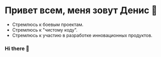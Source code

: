 # Привет всем, меня зовут Денис 👋
* Стремлюсь к боевым проектам.
* Стремлюсь к "чистому коду".
* Стремлюсь к участию в разработке инновационных продуктов.

### Hi there 👋

<!--
**DenisKolokolchikov/DenisKolokolchikov** is a ✨ _special_ ✨ repository because its `README.md` (this file) appears on your GitHub profile.

Here are some ideas to get you started:

- 🔭 I’m currently working on ...
- 🌱 I’m currently learning ...
- 👯 I’m looking to collaborate on ...
- 🤔 I’m looking for help with ...
- 💬 Ask me about ...
- 📫 How to reach me: ...
- 😄 Pronouns: ...
- ⚡ Fun fact: ...
-->
